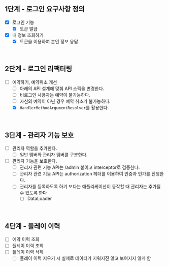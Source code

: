 ## 1단계 - 로그인 요구사항 정의

- [x] 로그인 기능
  - [x] 토큰 발급
- [x] 내 정보 조회하기
  - [x] 토큰을 이용하여 본인 정보 응답

<br>

## 2단계 - 로그인 리팩터링

- [ ] 예약하기, 예약취소 개선 
  - [ ] 아래의 API 설계에 맞춰 API 스펙을 변경한다. 
  - [ ] 비로그인 사용자는 예약이 불가능하다.
  - [ ] 자신의 예약이 아닌 경우 예약 취소가 불가능하다. 
  - [x] `HandlerMethodArgumentResolver`를 활용한다.

<br>

## 3단계 - 관리자 기능 보호

- [ ] 관리자 역할을 추가한다.
  - [ ] 일반 멤버와 관리자 멤버를 구분한다.
- [ ] 관리자 기능을 보호한다.
  - [ ] 관리자 관련 기능 API는 /admin 붙이고 interceptor로 검증한다. 
  - [ ] 관리자 관련 기능 API는 authorization 헤더를 이용하여 인증과 인가를 진행한다. 
  - [ ] 관리자를 등록하도록 하기 보다는 애플리케이션이 동작할 때 관리자는 추가될 수 있도록 한다
    - [ ] DataLoader

<br>

## 4단계 - 플레이 이력

- [ ] 예약 이력 조회 
- [ ] 플레이 이력 조회 
- [ ] 플레이 이력 삭제 
  - [ ] 플레이 이력 지우기 시 실제로 데이터가 지워지진 않고 보여지지 않게 함
